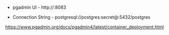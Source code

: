 - pgadmin UI - http://<IP>:8083

- Connection String - postgresql://postgres:secret@<IP>:5432/postgres


https://www.pgadmin.org/docs/pgadmin4/latest/container_deployment.html
